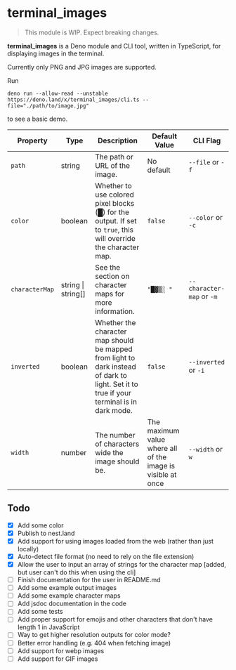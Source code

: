 # terminal_images

> This module is WIP. Expect breaking changes.

**terminal_images** is a Deno module and CLI tool, written in TypeScript, for displaying images in the terminal.

Currently only PNG and JPG images are supported.

Run
```shell
deno run --allow-read --unstable https://deno.land/x/terminal_images/cli.ts --file="./path/to/image.jpg"
```
to see a basic demo.

| Property | Type | Description | Default Value | CLI Flag |
|-|-|-|-|-|
| `path` | string | The path or URL of the image. | No default | `--file` or `-f` |
| `color` | boolean | Whether to use colored pixel blocks (█) for the output. If set to `true`, this will override the character map. | `false` | `--color` or `-c` |
| `characterMap` | string \| string[] | See the section on character maps for more information. | `"█▓▒░ "` | `--character-map` or `-m` |
| `inverted` | boolean | Whether the character map should be mapped from light to dark instead of dark to light. Set it to true if your terminal is in dark mode.  | `false` | `--inverted` or `-i` |
| `width` | number | The number of characters wide the image should be. | The maximum value where all of the image is visible at once | `--width` or `w` |


## Todo

- [X] Add some color
- [X] Publish to nest.land
- [X] Add support for using images loaded from the web (rather than just locally)
- [X] Auto-detect file format (no need to rely on the file extension)
- [X] Allow the user to input an array of strings for the character map [added, but user can't do this when using the cli]
- [ ] Finish documentation for the user in README.md
- [ ] Add some example output images
- [ ] Add some example character maps
- [ ] Add jsdoc documentation in the code
- [ ] Add some tests
- [ ] Add proper support for emojis and other characters that don't have length 1 in JavaScript
- [ ] Way to get higher resolution outputs for color mode?
- [ ] Better error handling (e.g. 404 when fetching image)
- [ ] Add support for webp images
- [ ] Add support for GIF images
